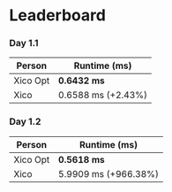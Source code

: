 # Leaderboard

### Day 1.1
| Person | Runtime (ms) |
|--------|--------------|
| Xico Opt | **0.6432 ms** |
| Xico | 0.6588 ms (+2.43%) |

### Day 1.2
| Person | Runtime (ms) |
|--------|--------------|
| Xico Opt | **0.5618 ms** |
| Xico | 5.9909 ms (+966.38%) |

